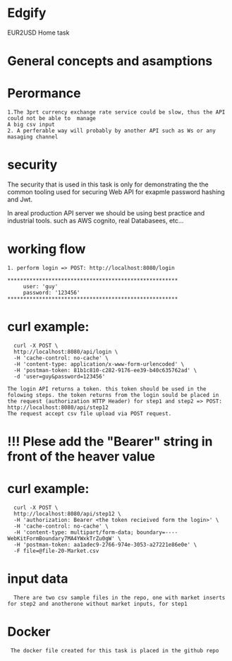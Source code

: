 # Edgify
EUR2USD Home task
# General concepts and asamptions
   # Perormance
    1.The 3prt currency exchange rate service could be slow, thus the API could not be able to  manage
    A big csv input
    2. A perferable way will probably by another API such as Ws or any masaging channel
   # security
   The security that is used in this task is only for demonstrating the the common tooling used for securing Web API for exapmle password hashing and Jwt.

   In areal production API server we should be using best practice and industrial tools. such as AWS cognito, real Databasees, etc...
    
   # working flow
    1. perform login => POST: http://localhost:8080/login

    ****************************************************** 
         user: 'guy'
         password: '123456'
    ******************************************************

   # curl example:
      curl -X POST \
      http://localhost:8080/api/login \
      -H 'cache-control: no-cache' \
      -H 'content-type: application/x-www-form-urlencoded' \
      -H 'postman-token: 81b1c810-c282-9176-ee39-b40c635762ad' \
      -d 'user=guy&password=123456'
    
    The login API returns a token. this token should be used in the folowing steps. the token returns from the login sould be placed in the request (authorization HTTP Header) for step1 and step2 => POST: http://localhost:8080/api/step12
    The request accept csv file upload via POST request.

   # !!! Plese add the "Bearer" string in front of the heaver value
    
   # curl example:
      curl -X POST \
      http://localhost:8080/api/step12 \
      -H 'authorization: Bearer <the token recieived form the login>' \
      -H 'cache-control: no-cache' \
      -H 'content-type: multipart/form-data; boundary=----WebKitFormBoundary7MA4YWxkTrZu0gW' \
      -H 'postman-token: aa1adec9-2766-974e-3053-a27221e86e0e' \
      -F file=@file-20-Market.csv
 
   # input data
      There are two csv sample files in the repo, one with market inserts for step2 and anotherone without market inputs, for step1
 
   # Docker
     The docker file created for this task is placed in the github repo
     
